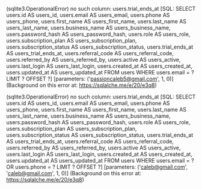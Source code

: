 (sqlite3.OperationalError) no such column: users.trial_ends_at [SQL: SELECT users.id AS users_id, users.email AS users_email, users.phone AS users_phone, users.first_name AS users_first_name, users.last_name AS users_last_name, users.business_name AS users_business_name, users.password_hash AS users_password_hash, users.role AS users_role, users.subscription_plan AS users_subscription_plan, users.subscription_status AS users_subscription_status, users.trial_ends_at AS users_trial_ends_at, users.referral_code AS users_referral_code, users.referred_by AS users_referred_by, users.active AS users_active, users.last_login AS users_last_login, users.created_at AS users_created_at, users.updated_at AS users_updated_at FROM users WHERE users.email = ? LIMIT ? OFFSET ?] [parameters: ('passioncaleb5@gmail.com', 1, 0)] (Background on this error at: https://sqlalche.me/e/20/e3q8)

(sqlite3.OperationalError) no such column: users.trial_ends_at [SQL: SELECT users.id AS users_id, users.email AS users_email, users.phone AS users_phone, users.first_name AS users_first_name, users.last_name AS users_last_name, users.business_name AS users_business_name, users.password_hash AS users_password_hash, users.role AS users_role, users.subscription_plan AS users_subscription_plan, users.subscription_status AS users_subscription_status, users.trial_ends_at AS users_trial_ends_at, users.referral_code AS users_referral_code, users.referred_by AS users_referred_by, users.active AS users_active, users.last_login AS users_last_login, users.created_at AS users_created_at, users.updated_at AS users_updated_at FROM users WHERE users.email = ? OR users.phone = ? LIMIT ? OFFSET ?] [parameters: ('caleb@gmail.com', 'caleb@gmail.com', 1, 0)] (Background on this error at: https://sqlalche.me/e/20/e3q8)